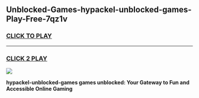 
## Unblocked-Games-hypackel-unblocked-games-Play-Free-7qz1v
<h3>
<a href="https://premium76.site?title=hypackel-unblocked-games&ref=15A">CLICK TO PLAY</a></h3>
<hr>

<h3>
<a href="https://premium76.site?title=hypackel-unblocked-games&ref=15A">CLICK 2 PLAY</a>
  
</h3>

<a href="https://premium76.site?title=hypackel-unblocked-games&ref=15A"><img src="https://clearcache.store/games.png"></a>


**hypackel-unblocked-games games unblocked: Your Gateway to Fun and Accessible Online Gaming**
